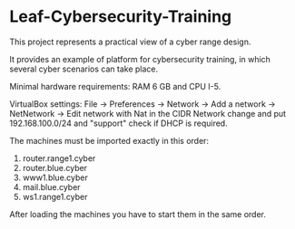 # Leaf-Cybersecurity-Training

This project represents a practical view of a cyber range design. 

It provides an example of platform for cybersecurity training, in which several cyber scenarios can take place.

Minimal hardware requirements: RAM 6 GB and CPU I-5.

VirtualBox settings: File -> Preferences -> Network -> Add a network -> NetNetwork -> Edit network with Nat in the CIDR Network change and put 192.168.100.0/24 and "support" check if DHCP is required.

The machines must be imported exactly in this order:
1.	router.range1.cyber
2.	router.blue.cyber
3.	www1.blue.cyber
4.	mail.blue.cyber
5.	ws1.range1.cyber

After loading the machines you have to start them in the same order.
